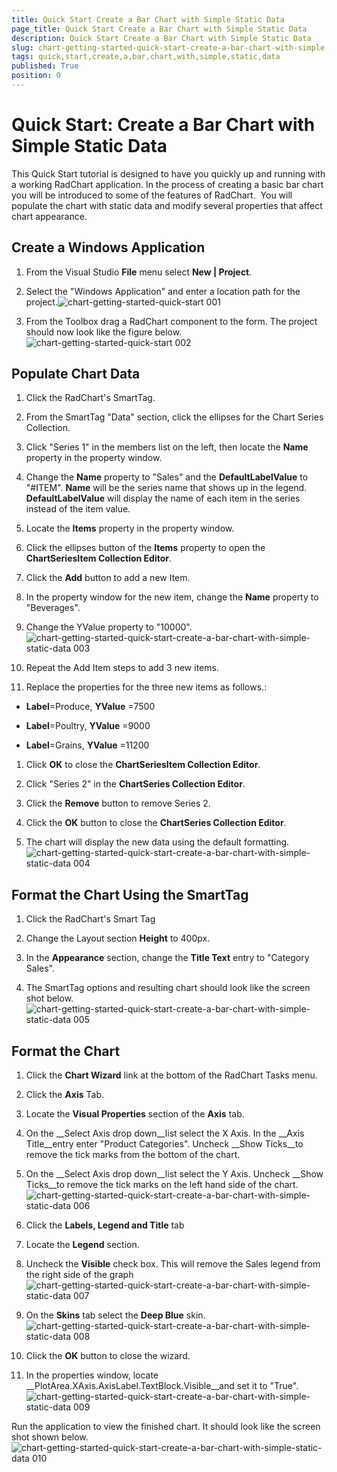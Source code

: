 ```yaml
---
title: Quick Start Create a Bar Chart with Simple Static Data
page_title: Quick Start Create a Bar Chart with Simple Static Data
description: Quick Start Create a Bar Chart with Simple Static Data
slug: chart-getting-started-quick-start-create-a-bar-chart-with-simple-static-data
tags: quick,start,create,a,bar,chart,with,simple,static,data
published: True
position: 0
---
```


# Quick Start: Create a Bar Chart with Simple Static Data



This Quick Start tutorial is designed to have you quickly up and running with a working RadChart application.
        	In the process of creating a basic bar chart you will be introduced to some of the features of RadChart. 
        	You will populate the chart with static data and modify several properties that affect chart appearance.
        

## Create a Windows Application

1. From the Visual Studio __File__ menu select __New | Project__.   

1. Select the "Windows Application" and enter a location path for the project.![chart-getting-started-quick-start 001](images/chart-getting-started-quick-start001.png)

1. From the Toolbox drag a RadChart component to the form. The project should now look like the figure below.![chart-getting-started-quick-start 002](images/chart-getting-started-quick-start002.png)

## Populate Chart Data

1. Click the RadChart's SmartTag.

1. From the SmartTag "Data" section, click the ellipses for the Chart Series Collection.

1. Click "Series 1" in the members list on the left, then locate the __Name__ property in the property window.

1. Change the __Name__ property to "Sales" and the __DefaultLabelValue__ to "#ITEM". __Name__ 
				  	will be the series name that shows up in the legend. __DefaultLabelValue__ will display the name of each item in the 
				  	series instead of the item value.
          

1. Locate the __Items__ property in the property window.

1. Click the ellipses button of the __Items__ property to open the __ChartSeriesItem Collection Editor__.

1. Click the __Add__ button to add a new Item.

1. In the property window for the new item, change the __Name__ property to "Beverages".

1. Change the YValue property to "10000".
            ![chart-getting-started-quick-start-create-a-bar-chart-with-simple-static-data 003](images/chart-getting-started-quick-start-create-a-bar-chart-with-simple-static-data003.png)

1. Repeat the Add Item steps to add 3 new items.

1. Replace the properties for the three new items as follows.:

* __Label__=Produce, __YValue__ =7500

* __Label__=Poultry, __YValue__ =9000

* __Label__=Grains, __YValue__ =11200   

1. Click __OK__ to close the __ChartSeriesItem Collection Editor__.

1. Click "Series 2" in the __ChartSeries Collection Editor__.

1. Click the __Remove__ button to remove Series 2.

1. Click the __OK__ button to close the __ChartSeries Collection Editor__.

1. The chart will display the new data using the default formatting.
          ![chart-getting-started-quick-start-create-a-bar-chart-with-simple-static-data 004](images/chart-getting-started-quick-start-create-a-bar-chart-with-simple-static-data004.png)

## Format the Chart Using the SmartTag

1. Click the RadChart's Smart Tag

1. Change the Layout section __Height__ to 400px.

1. In the __Appearance__ section, change the __Title Text__ entry to "Category Sales".

1. The SmartTag options and resulting chart should look like the screen shot below.![chart-getting-started-quick-start-create-a-bar-chart-with-simple-static-data 005](images/chart-getting-started-quick-start-create-a-bar-chart-with-simple-static-data005.png)

## Format the Chart

1. Click the __Chart Wizard__ link at the bottom of the RadChart Tasks menu.

1. Click the __Axis__ Tab.

1. Locate the __Visual Properties__ section of the __Axis__ tab.

1. On the __Select Axis drop down__list select the X Axis. In the __Axis Title__entry enter 
				  	"Product Categories". Uncheck __Show Ticks__to remove the tick marks from the bottom of the chart.

1. On the __Select Axis drop down__list select the Y Axis. Uncheck __Show Ticks__to remove the tick marks on the left hand side of the chart.
            ![chart-getting-started-quick-start-create-a-bar-chart-with-simple-static-data 006](images/chart-getting-started-quick-start-create-a-bar-chart-with-simple-static-data006.png)

1. Click the __Labels, Legend and Title__ tab

1. Locate the __Legend__ section.

1. Uncheck the __Visible__ check box. This will remove the Sales legend from the right side of the graph
            ![chart-getting-started-quick-start-create-a-bar-chart-with-simple-static-data 007](images/chart-getting-started-quick-start-create-a-bar-chart-with-simple-static-data007.png)

1. On the __Skins__ tab select the __Deep Blue__ skin.
            ![chart-getting-started-quick-start-create-a-bar-chart-with-simple-static-data 008](images/chart-getting-started-quick-start-create-a-bar-chart-with-simple-static-data008.png)

1. Click the __OK__ button to close the wizard.

1. In the properties window, locate __PlotArea.XAxis.AxisLabel.TextBlock.Visible__and set it to "True".![chart-getting-started-quick-start-create-a-bar-chart-with-simple-static-data 009](images/chart-getting-started-quick-start-create-a-bar-chart-with-simple-static-data009.png)

Run the application to view the finished chart.  It should look like the screen shot shown below. ![chart-getting-started-quick-start-create-a-bar-chart-with-simple-static-data 010](images/chart-getting-started-quick-start-create-a-bar-chart-with-simple-static-data010.png)
